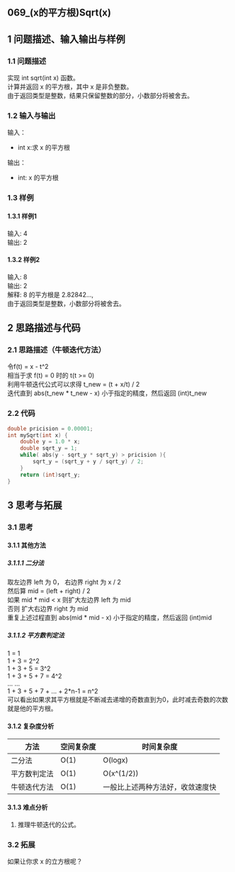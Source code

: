 ## 069_(x的平方根)Sqrt(x)
## 1 问题描述、输入输出与样例
### 1.1 问题描述
实现 int sqrt(int x) 函数。<br>
计算并返回 x 的平方根，其中 x 是非负整数。<br>
由于返回类型是整数，结果只保留整数的部分，小数部分将被舍去。<br>
### 1.2 输入与输出
输入：
* int x:求 x 的平方根

输出：
* int: x 的平方根
### 1.3 样例
#### 1.3.1 样例1
输入: 4<br>
输出: 2<br>
#### 1.3.2 样例2
输入: 8<br>
输出: 2<br>
解释: 8 的平方根是 2.82842..., <br>
     由于返回类型是整数，小数部分将被舍去。<br>
## 2 思路描述与代码	
### 2.1 思路描述（牛顿迭代方法）
令f(t) = x - t^2<br>
相当于求 f(t) = 0 时的 t(t >= 0)<br>
利用牛顿迭代公式可以求得 t_new = (t + x/t) / 2<br>
迭代直到 abs(t_new * t_new - x) 小于指定的精度，然后返回 (int)t_new<br>
### 2.2 代码
```cpp
double pricision = 0.00001;
int mySqrt(int x) {
    double y = 1.0 * x;
    double sqrt_y = 1;
    while( abs(y - sqrt_y * sqrt_y) > pricision ){
        sqrt_y = (sqrt_y + y / sqrt_y) / 2;
    }
    return (int)sqrt_y;
}
```
## 3 思考与拓展
### 3.1 思考
#### 3.1.1 其他方法
##### 3.1.1.1 二分法
取左边界 left 为 0， 右边界 right 为 x / 2<br>
然后算 mid = (left + right) / 2<br>
如果 mid * mid < x 则扩大左边界 left 为 mid<br>
否则 扩大右边界 right 为 mid<br>
重复上述过程直到 abs(mid * mid - x) 小于指定的精度，然后返回 (int)mid<br>

##### 3.1.1.2 平方数判定法
1 = 1<br>
1 + 3 = 2^2<br>
1 + 3 + 5 = 3^2 <br>
1 + 3 + 5 + 7 = 4^2<br>
... ...<br>
1 + 3 + 5 + 7 + ... + 2*n-1 = n^2<br>
可以看出如果求其平方根就是不断减去递增的奇数直到为0，此时减去奇数的次数就是他的平方根。
#### 3.1.2 复杂度分析
方法|空间复杂度|时间复杂度
--- | --- | ---
二分法|O(1)|O(logx)
平方数判定法|O(1)|O(x^(1/2))
牛顿迭代方法|O(1)|一般比上述两种方法好，收敛速度快
#### 3.1.3 难点分析
1. 推理牛顿迭代的公式。
### 3.2 拓展
如果让你求 x 的立方根呢？
